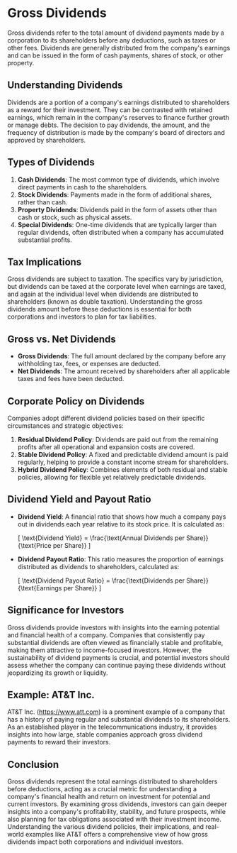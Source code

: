 # Gross Dividends

Gross dividends refer to the total amount of dividend payments made by a corporation to its shareholders before any deductions, such as taxes or other fees. Dividends are generally distributed from the company's earnings and can be issued in the form of cash payments, shares of stock, or other property. 

## Understanding Dividends

Dividends are a portion of a company's earnings distributed to shareholders as a reward for their investment. They can be contrasted with retained earnings, which remain in the company's reserves to finance further growth or manage debts. The decision to pay dividends, the amount, and the frequency of distribution is made by the company's board of directors and approved by shareholders.

## Types of Dividends

1. **Cash Dividends**: The most common type of dividends, which involve direct payments in cash to the shareholders.
2. **Stock Dividends**: Payments made in the form of additional shares, rather than cash.
3. **Property Dividends**: Dividends paid in the form of assets other than cash or stock, such as physical assets.
4. **Special Dividends**: One-time dividends that are typically larger than regular dividends, often distributed when a company has accumulated substantial profits.

## Tax Implications

Gross dividends are subject to taxation. The specifics vary by jurisdiction, but dividends can be taxed at the corporate level when earnings are taxed, and again at the individual level when dividends are distributed to shareholders (known as double taxation). Understanding the gross dividends amount before these deductions is essential for both corporations and investors to plan for tax liabilities.

## Gross vs. Net Dividends

- **Gross Dividends**: The full amount declared by the company before any withholding tax, fees, or expenses are deducted.
- **Net Dividends**: The amount received by shareholders after all applicable taxes and fees have been deducted.

## Corporate Policy on Dividends

Companies adopt different dividend policies based on their specific circumstances and strategic objectives:

1. **Residual Dividend Policy**: Dividends are paid out from the remaining profits after all operational and expansion costs are covered.
2. **Stable Dividend Policy**: A fixed and predictable dividend amount is paid regularly, helping to provide a constant income stream for shareholders.
3. **Hybrid Dividend Policy**: Combines elements of both residual and stable policies, allowing for flexible yet relatively predictable dividends.

## Dividend Yield and Payout Ratio

- **Dividend Yield**: A financial ratio that shows how much a company pays out in dividends each year relative to its stock price. It is calculated as:
  
  \[
  \text{Dividend Yield} = \frac{\text{Annual Dividends per Share}}{\text{Price per Share}}
  \]

- **Dividend Payout Ratio**: This ratio measures the proportion of earnings distributed as dividends to shareholders, calculated as:

  \[
  \text{Dividend Payout Ratio} = \frac{\text{Dividends per Share}}{\text{Earnings per Share}}
  \]

## Significance for Investors

Gross dividends provide investors with insights into the earning potential and financial health of a company. Companies that consistently pay substantial dividends are often viewed as financially stable and profitable, making them attractive to income-focused investors. However, the sustainability of dividend payments is crucial, and potential investors should assess whether the company can continue paying these dividends without jeopardizing its growth or liquidity.

## Example: AT&T Inc.

AT&T Inc. (https://www.att.com) is a prominent example of a company that has a history of paying regular and substantial dividends to its shareholders. As an established player in the telecommunications industry, it provides insights into how large, stable companies approach gross dividend payments to reward their investors.

## Conclusion

Gross dividends represent the total earnings distributed to shareholders before deductions, acting as a crucial metric for understanding a company's financial health and return on investment for potential and current investors. By examining gross dividends, investors can gain deeper insights into a company's profitability, stability, and future prospects, while also planning for tax obligations associated with their investment income. Understanding the various dividend policies, their implications, and real-world examples like AT&T offers a comprehensive view of how gross dividends impact both corporations and individual investors.